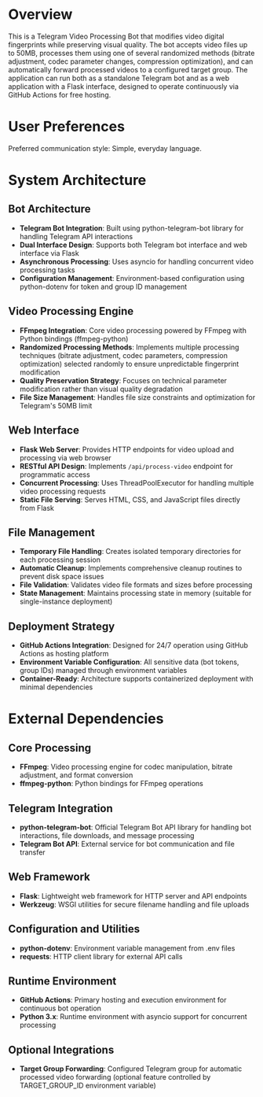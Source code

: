 # Overview

This is a Telegram Video Processing Bot that modifies video digital fingerprints while preserving visual quality. The bot accepts video files up to 50MB, processes them using one of several randomized methods (bitrate adjustment, codec parameter changes, compression optimization), and can automatically forward processed videos to a configured target group. The application can run both as a standalone Telegram bot and as a web application with a Flask interface, designed to operate continuously via GitHub Actions for free hosting.

# User Preferences

Preferred communication style: Simple, everyday language.

# System Architecture

## Bot Architecture
- **Telegram Bot Integration**: Built using python-telegram-bot library for handling Telegram API interactions
- **Dual Interface Design**: Supports both Telegram bot interface and web interface via Flask
- **Asynchronous Processing**: Uses asyncio for handling concurrent video processing tasks
- **Configuration Management**: Environment-based configuration using python-dotenv for token and group ID management

## Video Processing Engine
- **FFmpeg Integration**: Core video processing powered by FFmpeg with Python bindings (ffmpeg-python)
- **Randomized Processing Methods**: Implements multiple processing techniques (bitrate adjustment, codec parameters, compression optimization) selected randomly to ensure unpredictable fingerprint modification
- **Quality Preservation Strategy**: Focuses on technical parameter modification rather than visual quality degradation
- **File Size Management**: Handles file size constraints and optimization for Telegram's 50MB limit

## Web Interface
- **Flask Web Server**: Provides HTTP endpoints for video upload and processing via web browser
- **RESTful API Design**: Implements `/api/process-video` endpoint for programmatic access
- **Concurrent Processing**: Uses ThreadPoolExecutor for handling multiple video processing requests
- **Static File Serving**: Serves HTML, CSS, and JavaScript files directly from Flask

## File Management
- **Temporary File Handling**: Creates isolated temporary directories for each processing session
- **Automatic Cleanup**: Implements comprehensive cleanup routines to prevent disk space issues
- **File Validation**: Validates video file formats and sizes before processing
- **State Management**: Maintains processing state in memory (suitable for single-instance deployment)

## Deployment Strategy
- **GitHub Actions Integration**: Designed for 24/7 operation using GitHub Actions as hosting platform
- **Environment Variable Configuration**: All sensitive data (bot tokens, group IDs) managed through environment variables
- **Container-Ready**: Architecture supports containerized deployment with minimal dependencies

# External Dependencies

## Core Processing
- **FFmpeg**: Video processing engine for codec manipulation, bitrate adjustment, and format conversion
- **ffmpeg-python**: Python bindings for FFmpeg operations

## Telegram Integration
- **python-telegram-bot**: Official Telegram Bot API library for handling bot interactions, file downloads, and message processing
- **Telegram Bot API**: External service for bot communication and file transfer

## Web Framework
- **Flask**: Lightweight web framework for HTTP server and API endpoints
- **Werkzeug**: WSGI utilities for secure filename handling and file uploads

## Configuration and Utilities
- **python-dotenv**: Environment variable management from .env files
- **requests**: HTTP client library for external API calls

## Runtime Environment
- **GitHub Actions**: Primary hosting and execution environment for continuous bot operation
- **Python 3.x**: Runtime environment with asyncio support for concurrent processing

## Optional Integrations
- **Target Group Forwarding**: Configured Telegram group for automatic processed video forwarding (optional feature controlled by TARGET_GROUP_ID environment variable)
